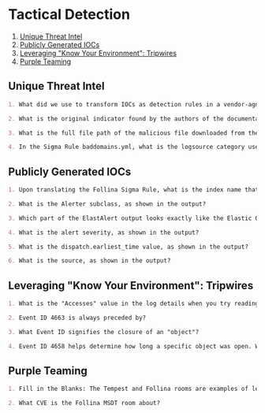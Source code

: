 # Tactical Detection

1. [Unique Threat Intel](#unique-threat-intel)
2. [Publicly Generated IOCs](#publicly-generated-iocs)
3. [Leveraging "Know Your Environment": Tripwires](#leveraging-know-your-environment-tripwires)
4. [Purple Teaming](#purple-teaming)

## Unique Threat Intel

```markdown
1. What did we use to transform IOCs as detection rules in a vendor-agnostic format? - Sigma

2. What is the original indicator found by the authors of the documentation? Write it as written in the spreadsheet.

3. What is the full file path of the malicious file downloaded from the internet?

4. In the Sigma Rule baddomains.yml, what is the logsource category used by the author?
```

## Publicly Generated IOCs

```markdown
1. Upon translating the Follina Sigma Rule, what is the index name that the rule will be using, as shown in the output?

2. What is the Alerter subclass, as shown in the output?

3. Which part of the ElastAlert output looks exactly like the Elastic Query?

4. What is the alert severity, as shown in the output?

5. What is the dispatch.earliest_time value, as shown in the output?

6. What is the source, as shown in the output?
```

## Leveraging "Know Your Environment": Tripwires

```markdown
1. What is the "Accesses" value in the log details when you try reading our Secret Document's contents via cmd?

2. Event ID 4663 is always preceded by?

3. What Event ID signifies the closure of an "object"?

4. Event ID 4658 helps determine how long a specific object was open. What description field will you check in between events to be able to do so?
```

## Purple Teaming

```markdown
1. Fill in the Blanks: The Tempest and Follina rooms are examples of leveraging ______ ____ tactics.

2. What CVE is the Follina MSDT room about?
```
